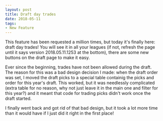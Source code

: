 ```yaml
---
layout: post
title: Draft day trades
date: 2018-05-11
tags:
- New Feature
---
```


This feature has been requested a million times, but today it's finally here: draft day trades! You will see it in all your leagues (if not, refresh the page until it says version 2018.05.11.1253 at the bottom), there are some new buttons on the draft page to make it easy.

Ever since the beginning, trades have not been allowed during the draft. The reason for this was a bad design decision I made: when the draft order was set, I moved the draft picks to a special table containig the picks and order for this year's draft. This worked, but it was needlessly complicated (extra table for no reason, why not just leave it in the main one and filter for this year?) and it meant that code for trading picks didn't work once the draft started.

I finally went back and got rid of that bad design, but it took a lot more time than it would have if I just did it right in the first place!
